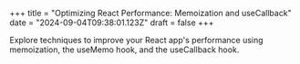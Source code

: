 +++
title = "Optimizing React Performance: Memoization and useCallback"
date = "2024-09-04T09:38:01.123Z"
draft = false
+++

Explore techniques to improve your React app's performance using memoization, the useMemo hook, and the useCallback hook.
        